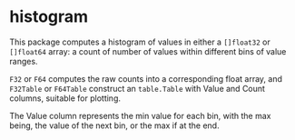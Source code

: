# histogram

This package computes a histogram of values in either a `[]float32` or `[]float64` array: a count of number of values within different bins of value ranges.

`F32` or `F64` computes the raw counts into a corresponding float array, and `F32Table` or `F64Table` construct an `table.Table` with Value and Count columns, suitable for plotting.

The Value column represents the min value for each bin, with the max being, the value of the next bin, or the max if at the end.

